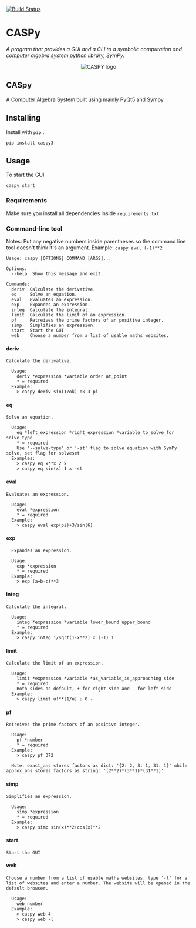 [![Build Status](https://travis-ci.org/joemccann/dillinger.svg?branch=master)](https://travis-ci.org/joemccann/dillinger)

# CASPy
_A program that provides a GUI and a CLI to a symbolic computation and computer algebra system python library, SymPy._

<p align="center">
  <img src="https://i.imgur.com/F7wfzQt.png" alt="CASPY logo">
</p>

## CASpy

A Computer Algebra System built using mainly PyQt5 and Sympy

## Installing

Install with `pip` .

```
pip install caspy3
```

## Usage

To start the GUI

```
caspy start
```

### Requirements
Make sure you install all dependencies inside `requirements.txt`.

### Command-line tool

Notes:
Put any negative numbers inside parentheses so the command line tool doesn't think it's an argument. Example: `caspy eval (-1)**2`

```
Usage: caspy [OPTIONS] COMMAND [ARGS]...

Options:
  --help  Show this message and exit.

Commands:
  deriv  Calculate the derivative.
  eq     Solve an equation.
  eval   Evaluates an expression.
  exp    Expandes an expression.
  integ  Calculate the integral.
  limit  Calculate the limit of an expression.
  pf     Retreives the prime factors of an positive integer.
  simp   Simplifies an expression.
  start  Start the GUI
  web    Choose a number from a list of usable maths websites.
```

#### deriv
```
Calculate the derivative.

  Usage:
    deriv *expression *variable order at_point
    * = required
  Example:
    > caspy deriv sin(1/ok) ok 3 pi
```

#### eq
```
Solve an equation.

  Usage:
    eq *left_expression *right_expression *variable_to_solve_for solve_type
    * = required
    Use '--solve-type' or '-st' flag to solve equation with SymPy solve, set flag for solveset
  Examples:
    > caspy eq x**x 2 x
    > caspy eq sin(x) 1 x -st
```

#### eval
```
Evaluates an expression.

  Usage:
    eval *expression
    * = required
  Example:
    > caspy eval exp(pi)+3/sin(6)
```


#### exp
```
  Expandes an expression.

  Usage:
    exp *expression
    * = required
  Example:
    > exp (a+b-c)**3
```

#### integ
```
Calculate the integral.

  Usage:
    integ *expression *variable lower_bound upper_bound
    * = required
  Example:
    > caspy integ 1/sqrt(1-x**2) x (-1) 1
```

#### limit
```
Calculate the limit of an expression.

  Usage:
    limit *expression *variable *as_variable_is_approaching side
    * = required
    Both sides as default, + for right side and - for left side
  Example:
    > caspy limit u!**(1/u) u 0 -
```

#### pf
```
Retreives the prime factors of an positive integer.

  Usage:
    pf *number
    * = required
  Example:
    > caspy pf 372

  Note: exact_ans stores factors as dict: '{2: 2, 3: 1, 31: 1}' while approx_ans stores factors as string: '(2**2)*(3**1)*(31**1)'
```

#### simp
```
Simplifies an expression.

  Usage:
    simp *expression
    * = required
  Example:
    > caspy simp sin(x)**2+cos(x)**2
```

#### start
```
Start the GUI
```

#### web
```
Choose a number from a list of usable maths websites. type '-l' for a list of websites and enter a number. The website will be opened in the default browser.

  Usage:
    web number
  Example:
    > caspy web 4
    > caspy web -l
```